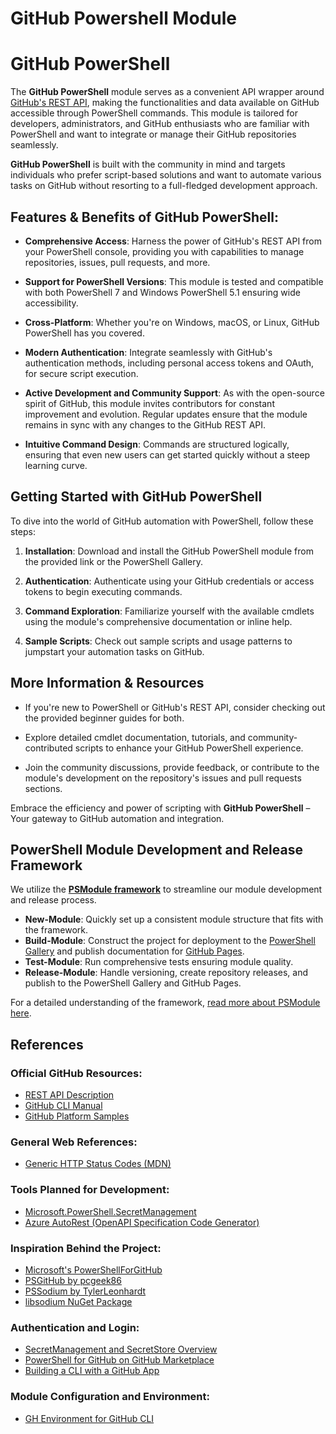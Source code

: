 # GitHub Powershell Module

# GitHub PowerShell

The **GitHub PowerShell** module serves as a convenient API wrapper around [GitHub's REST API](https://docs.github.com/en/rest), making the functionalities and data available on GitHub accessible through PowerShell commands. This module is tailored for developers, administrators, and GitHub enthusiasts who are familiar with PowerShell and want to integrate or manage their GitHub repositories seamlessly.

**GitHub PowerShell** is built with the community in mind and targets individuals who prefer script-based solutions and want to automate various tasks on GitHub without resorting to a full-fledged development approach.

## Features & Benefits of GitHub PowerShell:

- **Comprehensive Access**: Harness the power of GitHub's REST API from your PowerShell console, providing you with capabilities to manage repositories, issues, pull requests, and more.

- **Support for PowerShell Versions**: This module is tested and compatible with both PowerShell 7 and Windows PowerShell 5.1 ensuring wide accessibility.

- **Cross-Platform**: Whether you're on Windows, macOS, or Linux, GitHub PowerShell has you covered.

- **Modern Authentication**: Integrate seamlessly with GitHub's authentication methods, including personal access tokens and OAuth, for secure script execution.

- **Active Development and Community Support**: As with the open-source spirit of GitHub, this module invites contributors for constant improvement and evolution. Regular updates ensure that the module remains in sync with any changes to the GitHub REST API.

- **Intuitive Command Design**: Commands are structured logically, ensuring that even new users can get started quickly without a steep learning curve.

## Getting Started with GitHub PowerShell

To dive into the world of GitHub automation with PowerShell, follow these steps:

1. **Installation**: Download and install the GitHub PowerShell module from the provided link or the PowerShell Gallery.

2. **Authentication**: Authenticate using your GitHub credentials or access tokens to begin executing commands.

3. **Command Exploration**: Familiarize yourself with the available cmdlets using the module's comprehensive documentation or inline help.

4. **Sample Scripts**: Check out sample scripts and usage patterns to jumpstart your automation tasks on GitHub.

## More Information & Resources

- If you're new to PowerShell or GitHub's REST API, consider checking out the provided beginner guides for both.

- Explore detailed cmdlet documentation, tutorials, and community-contributed scripts to enhance your GitHub PowerShell experience.

- Join the community discussions, provide feedback, or contribute to the module's development on the repository's issues and pull requests sections.

Embrace the efficiency and power of scripting with **GitHub PowerShell** – Your gateway to GitHub automation and integration.

## PowerShell Module Development and Release Framework

We utilize the **[PSModule framework](https://github.com/PSModule/)** to streamline our module development and release process.

- **New-Module**: Quickly set up a consistent module structure that fits with the framework.
- **Build-Module**: Construct the project for deployment to the [PowerShell Gallery](https://www.powershellgallery.com/) and publish documentation for [GitHub Pages](https://pages.github.com/).
- **Test-Module**: Run comprehensive tests ensuring module quality.
- **Release-Module**: Handle versioning, create repository releases, and publish to the PowerShell Gallery and GitHub Pages.

For a detailed understanding of the framework, [read more about PSModule here](https://github.com/PSModule/).

## References

### Official GitHub Resources:
- [REST API Description](https://github.com/github/rest-api-description)
- [GitHub CLI Manual](https://cli.github.com/manual/)
- [GitHub Platform Samples](https://github.com/github/platform-samples)

### General Web References:
- [Generic HTTP Status Codes (MDN)](https://developer.mozilla.org/en-US/docs/Web/HTTP/Status)

### Tools Planned for Development:
- [Microsoft.PowerShell.SecretManagement](https://learn.microsoft.com/en-us/powershell/module/microsoft.powershell.secretmanagement/?view=ps-modules)
- [Azure AutoRest (OpenAPI Specification Code Generator)](https://github.com/Azure/autorest)

### Inspiration Behind the Project:
- [Microsoft's PowerShellForGitHub](https://github.com/microsoft/PowerShellForGitHub)
- [PSGitHub by pcgeek86](https://github.com/pcgeek86/PSGitHub)
- [PSSodium by TylerLeonhardt](https://github.com/TylerLeonhardt/PSSodium)
- [libsodium NuGet Package](https://www.nuget.org/packages/Sodium.Core/)

### Authentication and Login:
- [SecretManagement and SecretStore Overview](https://learn.microsoft.com/en-us/powershell/utility-modules/secretmanagement/overview?view=ps-modules)
- [PowerShell for GitHub on GitHub Marketplace](https://github.com/apps/powershell-for-github)
- [Building a CLI with a GitHub App](https://docs.github.com/en/apps/creating-github-apps/writing-code-for-a-github-app/building-a-cli-with-a-github-app)

### Module Configuration and Environment:
- [GH Environment for GitHub CLI](https://cli.github.com/manual/gh_help_environment)

